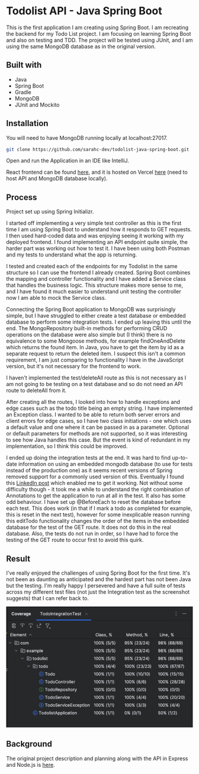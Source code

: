 # Todolist API - Java Spring Boot

This is the first application I am creating using Spring Boot. I am recreating the backend for my Todo List project. I 
am focusing on learning Spring Boot and also on testing and TDD. The project will be tested using JUnit, and I am using 
the same MongoDB database as in the original version.

## Built with

- Java
- Spring Boot
- Gradle
- MongoDB
- JUnit and Mockito

## Installation

You will need to have MongoDB running locally at localhost:27017.

```bash
git clone https://github.com/sarahc-dev/todolist-java-spring-boot.git
```

Open and run the Application in an IDE like IntelliJ. 

React frontend can be found [here](https://github.com/sarahc-dev/todolist-frontend-nextjs), and it is hosted on 
Vercel [here](https://todolist-frontend-nextjs.vercel.app/) (need to host API and MongoDB database locally).

## Process

Project set up using Spring Initializr.

I started off implementing a very simple test controller as this is the first time I am using Spring Boot to understand 
how it responds to GET requests. I then used hard-coded data and was enjoying seeing it working with my deployed 
frontend. I found implementing an API endpoint quite simple, the harder part was working out how to test it. I have been 
using both Postman and my tests to understand what the app is returning.

I tested and created each of the endpoints for my Todolist in the same structure so I can use the frontend I already 
created. Spring Boot combines the mapping and controller functionality and I have added a Service class that handles the
business logic. This structure makes more sense to me, and I have found it much easier to understand unit testing the 
controller now I am able to mock the Service class.

Connecting the Spring Boot application to MongoDB was surprisingly simple, but I have struggled to either create a test 
database or embedded database to perform some integration tests. I ended up leaving this until the end. The 
MongoRepository built-in methods for performing CRUD operations on the database were also simple but (I think) there is 
no equivalence to some Mongoose methods, for example findOneAndDelete which returns the found item. In Java, you have to 
get the item by id as a separate request to return the deleted item. I suspect this isn't a common requirement, I am 
just comparing to functionality I have in the JavaScript version, but it's not necessary for the frontend to work.

I haven't implemented the test/deleteAll route as this is not necessary as I am not going to be testing on a test 
database and so do not need an API route to deleteAll from it.

After creating all the routes, I looked into how to handle exceptions and edge cases such as the todo title being an 
empty string. I have implemented an Exception class. I wanted to be able to return both server errors and client errors
for edge cases, so I have two class initiations - one which uses a default value and one where it can be passed in as a 
parameter. Optional or default parameters for methods are not supported, so it was interesting to see how Java handles 
this case. But the event is kind of redundant in my implementation, so I think this could be improved.

I ended up doing the integration tests at the end. It was hard to find up-to-date information on using an embedded 
mongodb database (to use for tests instead of the production one) as it seems recent versions of Spring removed support 
for a commonly used version of this. Eventually I found this 
[LinkedIn post](https://www.linkedin.com/pulse/spring-boot-integration-test-in-memory-mongodb-java-server-khabale/)
which enabled me to get it working. Not without some difficulty though - it took me a while to understand the right 
combination of Annotations to get the application to run at all in the test. It also has some odd behaviour. I have
set up @BeforeEach to reset the database before each test. This does work (in that if I mark a todo as completed for 
example, this is reset in the next test), however for some inexplicable reason running this editTodo functionality 
changes the order of the items in the embedded database for the test of the GET route. It does not do this in the real 
database. Also, the tests do not run in order, so I have had to force the testing of the GET route to occur first to 
avoid this quirk.

## Result

I've really enjoyed the challenges of using Spring Boot for the first time. It's not been as daunting as anticipated and
the hardest part has not been Java but the testing. I'm really happy I persevered and have a full suite of tests across
my different test files (not just the Integration test as the screenshot suggests) that I can refer back to.

![Test coverage](./images/test-coverage.png)

## Background

The original project description and planning along with the API in Express and Node.js is 
[here](https://github.com/sarahc-dev/todolist-collection).